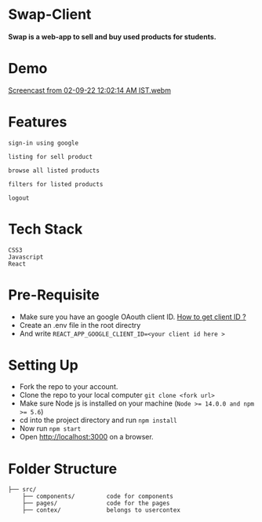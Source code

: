 
# Swap-Client 

#### Swap is a web-app to sell and buy used products for students.


# Demo
[Screencast from 02-09-22 12:02:14 AM IST.webm](https://user-images.githubusercontent.com/84488052/187988098-8a0760ef-94de-4c93-af01-0c8a3db387e6.webm)

# Features
   
    sign-in using google 
    
    listing for sell product
    
    browse all listed products
    
    filters for listed products
    
    logout
    

# Tech Stack

    CSS3
    Javascript 
    React



# Pre-Requisite

- Make sure you have an google OAouth client ID. [How to get client ID ? ](https://www.youtube.com/watch?v=HtJKUQXmtok&t=93s)
- Create an .env file in the root directry 
- And write `REACT_APP_GOOGLE_CLIENT_ID=<your client id here >`


# Setting Up

- Fork the repo to your account.
- Clone the repo to your local computer `git clone <fork url>`
- Make sure Node js is installed on your machine (`Node >= 14.0.0 and npm >= 5.6`)
- cd into the project directory and run `npm install`
- Now run `npm start`
- Open [http://localhost:3000](http://localhost:3000) on a browser.

# Folder Structure

```
├── src/
    ├── components/         code for components
    ├── pages/              code for the pages
    ├── contex/             belongs to usercontex
 
```




